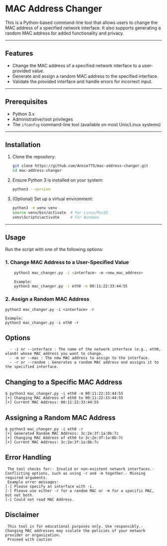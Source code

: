# MAC Address Changer

This is a Python-based command-line tool that allows users to change the MAC address of a specified network interface. It also supports generating a random MAC address for added functionality and privacy.

---

## Features
- Change the MAC address of a specified network interface to a user-provided value.
- Generate and assign a random MAC address to the specified interface.
- Validate the provided interface and handle errors for incorrect input.

---

## Prerequisites
- Python 3.x
- Administrative/root privileges
- The `ifconfig` command-line tool (available on most Unix/Linux systems)

---

## Installation
1. Clone the repository:
    ```bash
    git clone https://github.com/Annie775/mac-address-changer.git
    cd mac-address-changer
    ```
2. Ensure Python 3 is installed on your system:
    ```bash
    python3 --version
    ```

3. (Optional) Set up a virtual environment:
    ```bash
    python3 -m venv venv
    source venv/bin/activate  # For Linux/MacOS
    venv\Scripts\activate     # For Windows
    ```

---

## Usage
Run the script with one of the following options:

### 1. Change MAC Address to a User-Specified Value
```bash
    python3 mac_changer.py -i <interface> -m <new_mac_address>

    Example:
    python3 mac_changer.py -i eth0 -m 00:11:22:33:44:55
```

### 2. Assign a Random MAC Address
    python3 mac_changer.py -i <interface> -r
     
    Example:
    python3 mac_changer.py -i eth0 -r

## Options 
      - -i or --interface : The name of the network interface (e.g., eth0, wlan0) whose MAC address you want to change.
      - -m or --mac : The new MAC address to assign to the interface.
      - -r or --random : Generates a random MAC address and assigns it to the specified interface.
 
 ## Changing to a Specific MAC Address
    $ python3 mac_changer.py -i eth0 -m 00:11:22:33:44:55
    [+] Changing MAC Address of eth0 to 00:11:22:33:44:55
    [+] Current MAC Address: 00:11:22:33:44:55
 ## Assigning a Random MAC Address
    $ python3 mac_changer.py -i eth0 -r
    [+] Generated Random MAC Address: 3c:2e:3f:1a:8b:7c
    [+] Changing MAC Address of eth0 to 3c:2e:3f:1a:8b:7c
    [+] Current MAC Address: 3c:2e:3f:1a:8b:7c
 ## Error Handling
     The tool checks for:- Invalid or non-existent network interfaces.- Conflicting options, such as using -r and -m together.- Missing required arguments.
     Example error messages:
    [-] Please specify an interface with -i.
    [-] Please use either -r for a random MAC or -m for a specific MAC, but not both.
    [-] Could not read MAC Address.
 
 ## Disclaimer 
     This tool is for educational purposes only. Use responsibly.- Changing MAC addresses may violate the policies of your network provider or organization.
     Proceed with caution
